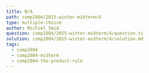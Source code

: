 ```yaml
---
title: N/A
path: comp2804/2015-winter-midterm/4
type: multiple-choice
author: Michiel Smid
question: comp2804/2015-winter-midterm/4/question.ts
solution: comp2804/2015-winter-midterm/4/solution.md
tags:
  - comp2804
  - comp2804-midterm
  - comp2804-the-product-rule
---
```

